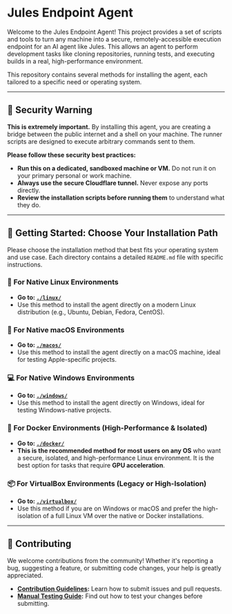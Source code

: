 # Jules Endpoint Agent

Welcome to the Jules Endpoint Agent! This project provides a set of scripts and tools to turn any machine into a secure, remotely-accessible execution endpoint for an AI agent like Jules. This allows an agent to perform development tasks like cloning repositories, running tests, and executing builds in a real, high-performance environment.

This repository contains several methods for installing the agent, each tailored to a specific need or operating system.

---

## 🛑 Security Warning

**This is extremely important.** By installing this agent, you are creating a bridge between the public internet and a shell on your machine. The runner scripts are designed to execute arbitrary commands sent to them.

**Please follow these security best practices:**
- **Run this on a dedicated, sandboxed machine or VM.** Do not run it on your primary personal or work machine.
- **Always use the secure Cloudflare tunnel.** Never expose any ports directly.
- **Review the installation scripts before running them** to understand what they do.

---

## 🚀 Getting Started: Choose Your Installation Path

Please choose the installation method that best fits your operating system and use case. Each directory contains a detailed `README.md` file with specific instructions.

### 🐧 For Native Linux Environments
- **Go to: [`./linux/`](./linux/)**
- Use this method to install the agent directly on a modern Linux distribution (e.g., Ubuntu, Debian, Fedora, CentOS).

### 🍏 For Native macOS Environments
- **Go to: [`./macos/`](./macos/)**
- Use this method to install the agent directly on a macOS machine, ideal for testing Apple-specific projects.

### 💻 For Native Windows Environments
- **Go to: [`./windows/`](./windows/)**
- Use this method to install the agent directly on Windows, ideal for testing Windows-native projects.

### 🐳 For Docker Environments (High-Performance & Isolated)
- **Go to: [`./docker/`](./docker/)**
- **This is the recommended method for most users on any OS** who want a secure, isolated, and high-performance Linux environment. It is the best option for tasks that require **GPU acceleration**.

### 📦 For VirtualBox Environments (Legacy or High-Isolation)
- **Go to: [`./virtualbox/`](./virtualbox/)**
- Use this method if you are on Windows or macOS and prefer the high-isolation of a full Linux VM over the native or Docker installations.

---

## 🤝 Contributing

We welcome contributions from the community! Whether it's reporting a bug, suggesting a feature, or submitting code changes, your help is greatly appreciated.

- **[Contribution Guidelines](./CONTRIBUTING.md):** Learn how to submit issues and pull requests.
- **[Manual Testing Guide](./TESTING.md):** Find out how to test your changes before submitting.
